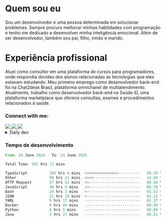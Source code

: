# Quem sou eu
Sou um desenvolvedor e uma pessoa determinada em solucionar problemas. Sempre procuro melhorar minhas habilidades com programação e tenho me dedicado a desenvolver minha inteligência emocional. Além de ser desenvolvedor, também sou pai, filho, irmão e marido.

# Experiência profissional
Atuei como consultor em uma plataforma de cursos para programadores, onde respondia dúvidas dos alunos relacionadas às tecnologias que eles estavam estudando.
Meu primeiro emprego como desenvolvedor back-end foi na Chat2desk Brasil, plataforma omnichanel de multiatendimento.
Atualmente, trabalho como desenvolvedor back-end na Saúde iD, uma plataforma marketplace que oferece consultas, exames e procedimentos relacionados à saúde.

### Connect with me:
<a href="https://www.linkedin.com/in/theusmoreira" target="_blank" >
<img src="https://img.shields.io/badge/linkedin-%230077B5.svg?&style=for-the-badge&logo=linkedin&logoColor=white ">
</a>
<a href="https://www.instagram.com/matheus.s.moreira/" target="_blank">
<img src="https://img.shields.io/badge/instagram-%23E4405F.svg?&style=for-the-badge&logo=instagram&logoColor=white">
</a>
<a href="mailto:matheussm301@gmail.com"  target="_blank">
<img src="https://img.shields.io/badge/gmail-%23E4405F.svg?&style=for-the-badge&logo=gmail&logoColor=white">
</a>


<details>
  <summary>Daily dev </summary>
<p>
  <a href="https://app.daily.dev/matheussantos"><img src="https://github.com/matheus-santos-moreira/matheus-santos-moreira/blob/master/devcard.svg" width="200" alt="Matheus Santos's Dev Card"/></a>
 </p>
</details>

<h3>Tempo de desenvolvimento</h3>

<!--START_SECTION:waka-->

```rust
From: 24 June 2024 - To: 24 June 2025

Total Time: 581 hrs 11 mins

TypeScript          396 hrs 4 mins  >>>>>>>>>>>>>>>----------   58.20 %
Other               99 hrs 21 mins  >>>>---------------------   14.60 %
HTTP Request        57 hrs 51 mins  >>-----------------------   08.50 %
JavaScript          46 hrs 9 mins   >>-----------------------   06.78 %
Bash                24 hrs 3 mins   >------------------------   03.53 %
JSON                21 hrs 18 mins  >------------------------   03.13 %
YAML                9 hrs 17 mins   -------------------------   01.37 %
Docker              6 hrs 44 mins   -------------------------   00.99 %
Python              6 hrs 5 mins    -------------------------   00.89 %
Java                3 hrs 27 mins   -------------------------   00.51 %
```

<!--END_SECTION:waka-->
